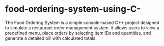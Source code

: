 # food-ordering-system-using-C-
The Food Ordering System is a simple console-based C++ project designed to simulate a restaurant order management system. It allows users to view a predefined menu, place orders by selecting item IDs and quantities, and generate a detailed bill with calculated totals.
